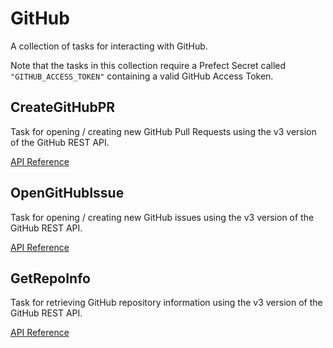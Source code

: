 # GitHub

A collection of tasks for interacting with GitHub.

Note that the tasks in this collection require a Prefect Secret called `"GITHUB_ACCESS_TOKEN"`
containing a valid GitHub Access Token.

## CreateGitHubPR <Badge text="task"/>

Task for opening / creating new GitHub Pull Requests using the v3 version of the GitHub REST API.

[API Reference](/api/unreleased/tasks/github.html#prefect-tasks-github-prs-creategithubpr)

## OpenGitHubIssue <Badge text="task"/>

Task for opening / creating new GitHub issues using the v3 version of the GitHub REST API.

[API Reference](/api/unreleased/tasks/github.html#prefect-tasks-github-prs-opengithubissue)

## GetRepoInfo <Badge text="task"/>

Task for retrieving GitHub repository information using the v3 version of the GitHub REST API.

[API Reference](/api/unreleased/tasks/github.html#prefect-tasks-github-prs-getrepoinfo)
